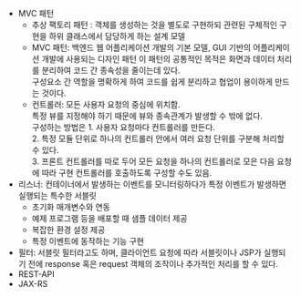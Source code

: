 - MVC 패턴
  - 추상 팩토리 패턴 : 객체를 생성하는 것을 별도로 구현하되 관련된 구체적인 구현을 하위 클래스에서 담당하게 하는 설계 모델
  - MVC 패턴: 백엔드 웹 어플리케이션 개발의 기본 모델, GUI 기반의 어플리케이션 개발에 사용되는 디자인 패턴
  이 패턴의 공통적인 목적은 화면과 데이터 처리를 분리하여 코드 간 종속성을 줄이는데 있다. <br>
  구성요소 간 역할을 명확하게 하여 코드를 쉽게 분리하고 협업이 용이하게 만드는 것이다.
  - 컨트롤러: 모든 사용자 요청의 중심에 위치함. <br>
    특정 뷰를 지정해야 하기 때문에 뷰와 종속관계가 발생할 수 밖에 없다. <br>
    구성하는 방법은 1. 사용자 요청마다 컨트롤러를 만든다.<br>
    2. 특정 모듈 단위로 하나의 컨트롤러 안에서 여러 요청 단위를 구분해 처리할 수 있다. <br>
    3. 프론트 컨트롤러를 따로 두어 모든 요청을 하나의 컨트롤러로 모은 다음 요청에 따라 구현 컨트롤러를 호출하도록 구성할 수도 있음.
    <br>
- 리스너: 컨테이너에서 발생하는 이벤트를 모니터링하다가 특정 이벤트가 발생하면 실행되는 특수한 서블릿
  - 초기화 매개변수와 연동
  - 예제 프로그램 등을 배포할 때 샘플 데이터 제공
  - 복잡한 환경 설정 제공
  - 특정 이벤트에 동작하는 기능 구현
- 필터: 서블릿 필터라고도 하며, 클라이언트 요청에 따라 서블릿이나 JSP가 실행되기 전에 response 혹은 request 객체의 조작이나 추가적인 처리를 할 수 있다.
- REST-API
- JAX-RS 
